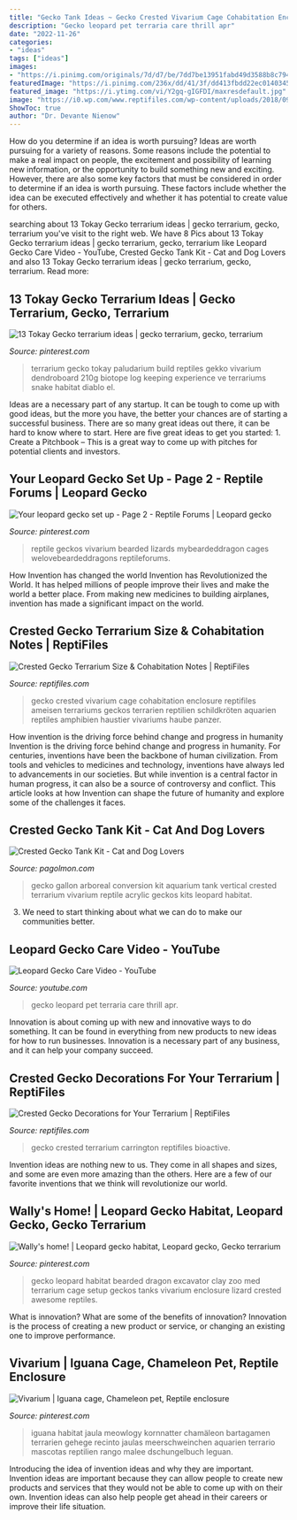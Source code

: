```yaml
---
title: "Gecko Tank Ideas ~ Gecko Crested Vivarium Cage Cohabitation Enclosure Reptifiles Ameisen Terrariums Geckos Terrarien Reptilien Schildkröten Aquarien Reptiles Amphibien Haustier Vivariums Haube Panzer"
description: "Gecko leopard pet terraria care thrill apr"
date: "2022-11-26"
categories:
- "ideas"
tags: ["ideas"]
images:
- "https://i.pinimg.com/originals/7d/d7/be/7dd7be13951fabd49d3588b8c7940ebb.jpg"
featuredImage: "https://i.pinimg.com/236x/dd/41/3f/dd413fbdd22ec01403453317b60a8a4f--gecko-terrarium-aquarium-terrarium.jpg"
featured_image: "https://i.ytimg.com/vi/Y2gq-gIGFDI/maxresdefault.jpg"
image: "https://i0.wp.com/www.reptifiles.com/wp-content/uploads/2018/09/claire-carrington-bioactive-18x18x24.jpg?ssl=1"
ShowToc: true
author: "Dr. Devante Nienow"
---
```



How do you determine if an idea is worth pursuing?
Ideas are worth pursuing for a variety of reasons. Some reasons include the potential to make a real impact on people, the excitement and possibility of learning new information, or the opportunity to build something new and exciting. However, there are also some key factors that must be considered in order to determine if an idea is worth pursuing. These factors include whether the idea can be executed effectively and whether it has potential to create value for others.

	

		
searching about 13 Tokay Gecko terrarium ideas | gecko terrarium, gecko, terrarium you've visit to the right web. We have 8 Pics about 13 Tokay Gecko terrarium ideas | gecko terrarium, gecko, terrarium like Leopard Gecko Care Video - YouTube, Crested Gecko Tank Kit - Cat and Dog Lovers and also 13 Tokay Gecko terrarium ideas | gecko terrarium, gecko, terrarium. Read more:
		
    
## 13 Tokay Gecko Terrarium Ideas | Gecko Terrarium, Gecko, Terrarium

<img loading=lazy src="https://i.pinimg.com/236x/dd/41/3f/dd413fbdd22ec01403453317b60a8a4f--gecko-terrarium-aquarium-terrarium.jpg" onerror="this.onerror=null;this.src='https://tse2.mm.bing.net/th?id=OIP.wU6d5sM_KVLmq_xJm2-w4gAAAA&amp;pid=15.1';" alt="13 Tokay Gecko terrarium ideas | gecko terrarium, gecko, terrarium">

_Source: pinterest.com_

>terrarium gecko tokay paludarium build reptiles gekko vivarium dendroboard 210g biotope log keeping experience ve terrariums snake habitat diablo el. 

	

Ideas are a necessary part of any startup. It can be tough to come up with good ideas, but the more you have, the better your chances are of starting a successful business. There are so many great ideas out there, it can be hard to know where to start. Here are five great ideas to get you started: 1. Create a Pitchbook – This is a great way to come up with pitches for potential clients and investors.

    
## Your Leopard Gecko Set Up - Page 2 - Reptile Forums | Leopard Gecko

<img loading=lazy src="https://i.pinimg.com/736x/74/87/a9/7487a975990ded27dc19c343b0c8beab.jpg" onerror="this.onerror=null;this.src='https://tse4.mm.bing.net/th?id=OIP.fAQJ4R1WQrbIM_yxgGp_rQHaE6&amp;pid=15.1';" alt="Your leopard gecko set up - Page 2 - Reptile Forums | Leopard gecko">

_Source: pinterest.com_

>reptile geckos vivarium bearded lizards mybeardeddragon cages welovebeardeddragons reptileforums. 

	

How Invention has changed the world
Invention has Revolutionized the World. It has helped millions of people improve their lives and make the world a better place. From making new medicines to building airplanes, invention has made a significant impact on the world.

    
## Crested Gecko Terrarium Size &amp; Cohabitation Notes | ReptiFiles

<img loading=lazy src="https://i2.wp.com/www.reptifiles.com/wp-content/uploads/2017/04/b142dbee98114e06ec3f748924404b20.jpg?ssl=1" onerror="this.onerror=null;this.src='https://tse3.mm.bing.net/th?id=OIP.DlM_RYXjt1gYUlPYah6dOwHaJ4&amp;pid=15.1';" alt="Crested Gecko Terrarium Size &amp; Cohabitation Notes | ReptiFiles">

_Source: reptifiles.com_

>gecko crested vivarium cage cohabitation enclosure reptifiles ameisen terrariums geckos terrarien reptilien schildkröten aquarien reptiles amphibien haustier vivariums haube panzer. 

	

How invention is the driving force behind change and progress in humanity
Invention is the driving force behind change and progress in humanity. For centuries, inventions have been the backbone of human civilization. From tools and vehicles to medicines and technology, inventions have always led to advancements in our societies. But while invention is a central factor in human progress, it can also be a source of controversy and conflict. This article looks at how Invention can shape the future of humanity and explore some of the challenges it faces.

    
## Crested Gecko Tank Kit - Cat And Dog Lovers

<img loading=lazy src="https://i.pinimg.com/originals/61/99/c0/6199c0e3b21c87846d0de00acc377cf5.jpg" onerror="this.onerror=null;this.src='https://tse4.mm.bing.net/th?id=OIP.MUacgEHp-L9QfLYFHoWh3wHaJ4&amp;pid=15.1';" alt="Crested Gecko Tank Kit - Cat and Dog Lovers">

_Source: pagolmon.com_

>gecko gallon arboreal conversion kit aquarium tank vertical crested terrarium vivarium reptile acrylic geckos kits leopard habitat. 

	

3. We need to start thinking about what we can do to make our communities better.

    
## Leopard Gecko Care Video - YouTube

<img loading=lazy src="https://i.ytimg.com/vi/Y2gq-gIGFDI/maxresdefault.jpg" onerror="this.onerror=null;this.src='https://tse2.mm.bing.net/th?id=OIP.leDty4ioY9lL8600x8ktAQHaEK&amp;pid=15.1';" alt="Leopard Gecko Care Video - YouTube">

_Source: youtube.com_

>gecko leopard pet terraria care thrill apr. 

	

Innovation is about coming up with new and innovative ways to do something. It can be found in everything from new products to new ideas for how to run businesses. Innovation is a necessary part of any business, and it can help your company succeed.

    
## Crested Gecko Decorations For Your Terrarium | ReptiFiles

<img loading=lazy src="https://i0.wp.com/www.reptifiles.com/wp-content/uploads/2018/09/claire-carrington-bioactive-18x18x24.jpg?ssl=1" onerror="this.onerror=null;this.src='https://tse2.mm.bing.net/th?id=OIP.Ghn1NaYXacIeplbHwnWaIAHaNV&amp;pid=15.1';" alt="Crested Gecko Decorations for Your Terrarium | ReptiFiles">

_Source: reptifiles.com_

>gecko crested terrarium carrington reptifiles bioactive. 

	

Invention ideas are nothing new to us. They come in all shapes and sizes, and some are even more amazing than the others. Here are a few of our favorite inventions that we think will revolutionize our world.

    
## Wally&#039;s Home! | Leopard Gecko Habitat, Leopard Gecko, Gecko Terrarium

<img loading=lazy src="https://i.pinimg.com/originals/7d/d7/be/7dd7be13951fabd49d3588b8c7940ebb.jpg" onerror="this.onerror=null;this.src='https://tse3.mm.bing.net/th?id=OIP.THUq9gJgBB0Me9PExdx35gHaE8&amp;pid=15.1';" alt="Wally&#039;s home! | Leopard gecko habitat, Leopard gecko, Gecko terrarium">

_Source: pinterest.com_

>gecko leopard habitat bearded dragon excavator clay zoo med terrarium cage setup geckos tanks vivarium enclosure lizard crested awesome reptiles. 

	

What is innovation? What are some of the benefits of innovation?
Innovation is the process of creating a new product or service, or changing an existing one to improve performance.

    
## Vivarium | Iguana Cage, Chameleon Pet, Reptile Enclosure

<img loading=lazy src="https://i.pinimg.com/originals/8c/63/e7/8c63e77090195a4ae3e5aac9f4e5ae77.jpg" onerror="this.onerror=null;this.src='https://tse4.mm.bing.net/th?id=OIP.eWUjOuYC8BAmAKNCoS_F3AHaNK&amp;pid=15.1';" alt="Vivarium | Iguana cage, Chameleon pet, Reptile enclosure">

_Source: pinterest.com_

>iguana habitat jaula meowlogy kornnatter chamäleon bartagamen terrarien gehege recinto jaulas meerschweinchen aquarien terrario mascotas reptilien rango malee dschungelbuch leguan. 

	

Introducing the idea of invention ideas and why they are important.
Invention ideas are important because they can allow people to create new products and services that they would not be able to come up with on their own. Invention ideas can also help people get ahead in their careers or improve their life situation.

